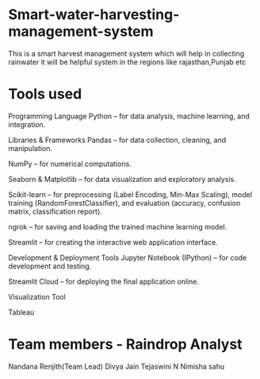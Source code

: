 # Smart-water-harvesting-management-system
This is a smart harvest management system which will help in collecting rainwater it will be helpful system in the regions like rajasthan,Punjab etc
# Tools used
Programming Language
Python – for data analysis, machine learning, and integration.

Libraries & Frameworks
Pandas – for data collection, cleaning, and manipulation.

NumPy – for numerical computations.

Seaborn & Matplotlib – for data visualization and exploratory analysis.

Scikit-learn – for preprocessing (Label Encoding, Min-Max Scaling), model training (RandomForestClassifier), and evaluation (accuracy, confusion matrix, classification report).

ngrok – for saving and loading the trained machine learning model.

Streamlit – for creating the interactive web application interface.

Development & Deployment Tools
Jupyter Notebook (IPython) – for code development and testing.

Streamlit Cloud – for deploying the final application online.

Visualization Tool

Tableau

# Team members - Raindrop Analyst
Nandana Renjith(Team Lead)
Divya Jain 
Tejaswini N
Nimisha sahu



